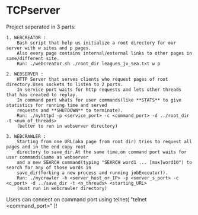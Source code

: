 # TCPserver

Project seperated in 3 parts:


    1. WEBCREATOR :
        Bash script that help us initialize a root directory for our server with w sites and p pages.
        Also every page contains internal/external links to other pages in same/different site.
        Run: ./webcreator.sh ./root_dir leagues_jv_sea.txt w p

    2. WEBSERVER :
        HTTP Server that serves clients who request pages of root directory.Uses sockets to listen to 2 ports.
        In service port waits for http requests and lets other threads that has created to replay.
        In command port whats for user commands(like **STATS** to give statistics for running time and served
        requests and **SHUTDOWN** to terminate).
        Run: ./myhttpd -p <service_port> -c <command_port> -d ../root_dir -t <num_of_threads>
        (better to run in webserver directory)

    3. WEBCRAWLER :
        Starting from one URL(aka page from root dir) tries to request all pages and in the end copy root
        directory to save_dir.At the same time,on command port waits for user commands(same as webserver
        and a new SEARCH command(typing "SEARCH word1 ... [max]word10") to search for any of those words in
        save_dir(forking a new process and running jobExecutor)).
        Run: ./mycrawler -h <server_host_or_IP> -p <server_s_port> -c <c_port> -d ../save_dir -t <n_threads> <starting_URL>
        (must run in webcrawler directory)

Users can connect on command port using telnet( "telnet <host> <command_port>" )!
